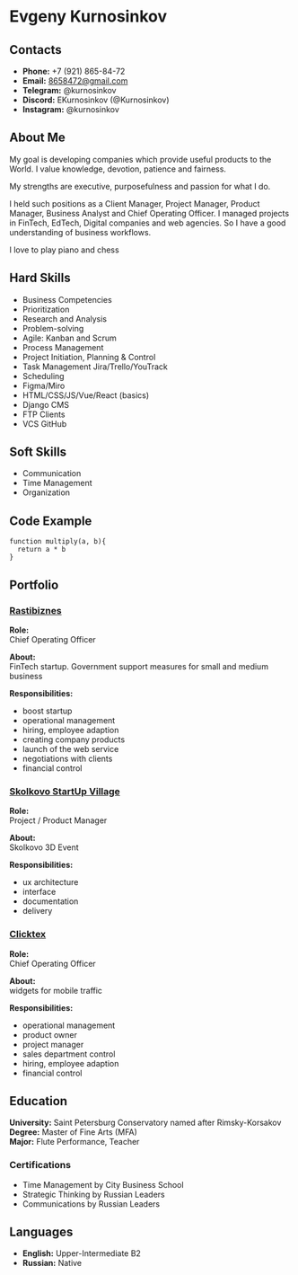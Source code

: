 # Evgeny Kurnosinkov

## Contacts

- **Phone:** +7 (921) 865-84-72<br>
- **Email:** 8658472@gmail.com<br>
- **Telegram:** @kurnosinkov<br>
- **Discord:** EKurnosinkov (@Kurnosinkov)<br>
- **Instagram:** @kurnosinkov

## About Me

My goal is developing companies which provide useful products to the World. I value knowledge, devotion, patience and fairness.

My strengths are executive, purposefulness and passion for what I do.

I held such positions as a Client Manager, Project Manager, Product Manager, Business Analyst and Chief Operating Officer. I managed projects in FinTech, EdTech, Digital companies and web agencies. So I have a good understanding of business workflows.

I love to play piano and chess

## Hard Skills

- Business Competencies
- Prioritization
- Research and Analysis
- Problem-solving
- Agile: Kanban and Scrum
- Process Management
- Project Initiation, Planning & Control
- Task Management Jira/Trello/YouTrack
- Scheduling
- Figma/Miro
- HTML/CSS/JS/Vue/React (basics)
- Django CMS
- FTP Clients
- VCS GitHub

## Soft Skills

- Communication
- Time Management
- Organization

## Code Example

```
function multiply(a, b){
  return a * b
}
```

## Portfolio

### [Rastibiznes](https://rastibiznes.ru/)

**Role:**<br>
Chief Operating Officer

**About:**<br>
FinTech startup. Government support measures for small and medium business

**Responsibilities:**
- boost startup
- operational management
- hiring, employee adaption
- creating company products
- launch of the web service
- negotiations with clients
- financial control

### [Skolkovo StartUp Village](https://expo.startupvillage.ru/start/)

**Role:**<br>
Project / Product Manager

**About:**<br>
Skolkovo 3D Event

**Responsibilities:**
- ux architecture
- interface
- documentation
- delivery

### [Clicktex](http://clicktex.ru/)

**Role:**<br>
Chief Operating Officer

**About:**<br>
widgets for mobile traffic

**Responsibilities:**
- operational management
- product owner
- project manager
- sales department control
- hiring, employee adaption
- financial control

## Education

**University:** Saint Petersburg Conservatory named after Rimsky-Korsakov<br>
**Degree:** Master of Fine Arts (MFA)<br>
**Major:** Flute Performance, Teacher

### Certifications

- Time Management by City Business School
- Strategic Thinking by Russian Leaders
- Communications by Russian Leaders

## Languages

- **English:** Upper-Intermediate B2
- **Russian:** Native